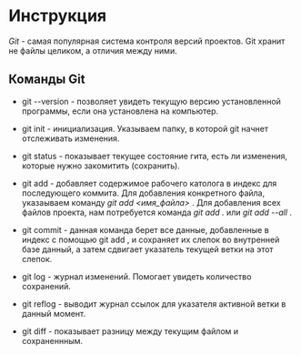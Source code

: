 # Инструкция #

*Git* - самая популярная система контроля версий проектов. Git хранит не файлы целиком, а отличия между ними. 

## Команды Git ##

* git --version - позволяет увидеть текущую версию установленной программы, если она установлена на компьютер. 

* git init - инициализация. Указываем папку, в которой git начнет отслеживать изменения. 

* git status -  показывает текущее состояние гита, есть ли изменения, которые нужно закомитить (сохранить). 

* git add -  добавляет содержимое рабочего католога в индекс для последующего коммита. Для добавления конкретного файла, указаываем команду *git add <имя_файла>* . Для добавления всех файлов проекта, нам потребуется команда *git add .* или *git add --all* .

* git commit - данная команда берет все данные, добавленные в индекс с помощью git add , и сохраняет их слепок во внутренней базе данный, а затем сдвигает указатель текущей ветки на этот слепок. 

* git log - журнал изменений. Помогает увидеть количество сохранений. 

* git reflog - выводит журнал ссылок для указателя активной ветки в данный момент. 

* git diff  - показывает разницу между текущим файлом и сохраненнным. 